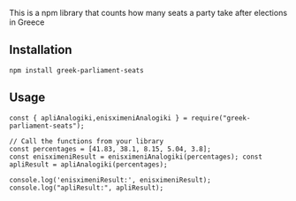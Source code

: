 
This is a npm library that counts how many seats a party take after elections in Greece

## Installation

    npm install greek-parliament-seats

## Usage

    const { apliAnalogiki,enisximeniAnalogiki } = require("greek-parliament-seats");
    
    // Call the functions from your library 
    const percentages = [41.83, 38.1, 8.15, 5.04, 3.8]; 
    const enisximeniResult = enisximeniAnalogiki(percentages); const apliResult = apliAnalogiki(percentages);
    
    console.log('enisximeniResult:', enisximeniResult); console.log("apliResult:", apliResult);
